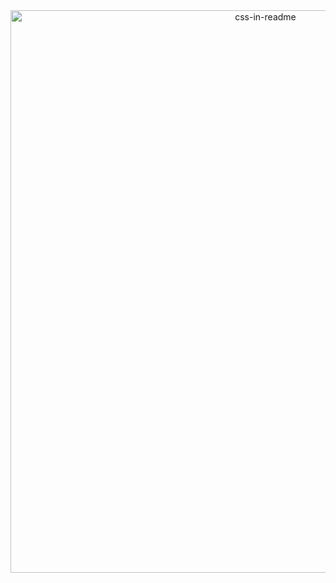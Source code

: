 <div align="center">
    <img src="/svg/me.svg" width="800px" height="900px" alt="css-in-readme">
</div>
